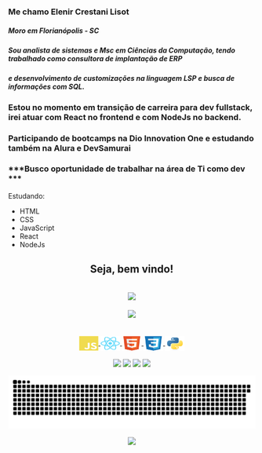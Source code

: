 ### Me chamo Elenir Crestani Lisot
##### Moro em Florianópolis - SC
##### Sou analista de sistemas e Msc em Ciências da Computação, tendo trabalhado como consultora de implantação de ERP 
##### e desenvolvimento de customizações na linguagem LSP e busca de informações com SQL.


### **Estou no momento em transição de carreira para dev fullstack, irei atuar com React no frontend e com NodeJs no backend.**
### Participando de bootcamps na Dio Innovation One e estudando também na Alura e DevSamurai

### ***Busco oportunidade de trabalhar na área de Ti como dev ***

Estudando:
* HTML
* CSS
* JavaScript
* React
* NodeJs

<div align="center">
<h2> Seja, bem vindo!</h2>
</div>
</br>
<div align="center">
  
  <div align="center">
  <a href="https://github.com/ElenirCrestaniLisot/">
    <img height="180em" src="https://github-readme-stats.vercel.app/api?username=ElenirCrestaniLisot/&show_icons=true&theme=dark&include_all_commits=true&count_private=true"/>
    </div>
</br>
  <div align="center">
    <img height="180em" src="https://github-readme-stats.vercel.app/api/top-langs/?username=ElenirCrestaniLisot/&layout=compact&langs_count=7&theme=dark"/>
</div>
</div>
</br>
 <div align="center">
<div style="display: inline_block"><br>
  <img align="center" alt="Rafa-Js" height="30" width="40" src="https://raw.githubusercontent.com/devicons/devicon/master/icons/javascript/javascript-plain.svg">
  <img align="center" alt="Rafa-React" height="30" width="40" src="https://raw.githubusercontent.com/devicons/devicon/master/icons/react/react-original.svg">
  <img align="center" alt="Rafa-HTML" height="30" width="40" src="https://raw.githubusercontent.com/devicons/devicon/master/icons/html5/html5-original.svg">
  <img align="center" alt="Rafa-CSS" height="30" width="40" src="https://raw.githubusercontent.com/devicons/devicon/master/icons/css3/css3-original.svg">
  <img align="center" alt="Rafa-Python" height="30" width="40" src="https://raw.githubusercontent.com/devicons/devicon/master/icons/python/python-original.svg">
</div>
 </div>
</br>

 <div align="center">
  <a href="https://www.youtube.com/c/EngenheiroYoutuber/playlists" target="_blank"><img src="https://img.shields.io/badge/YouTube-FF0000?style=for-the-badge&logo=youtube&logoColor=white" target="_blank"></a>
  <a href="https://www.instagram.com/engenheiroyoutuber" target="_blank"><img src="https://img.shields.io/badge/-Instagram-%23E4405F?style=for-the-badge&logo=instagram&logoColor=white" target="_blank"></a> 
  <a href = "mailto:gilberto-goncalves@outlook.com.br"><img src="https://img.shields.io/badge/-Gmail-%23333?style=for-the-badge&logo=gmail&logoColor=white" target="_blank"></a>
  <a href="https://www.linkedin.com/in/gilberto-gon%C3%A7alves-a9a700131/" target="_blank"><img src="https://img.shields.io/badge/-LinkedIn-%230077B5?style=for-the-badge&logo=linkedin&logoColor=white" target="_blank"></a> 
</div>


![Snake animation](https://github.com/gilbertogoncalvesdelima/gilbertogoncalvesdelima/blob/output/github-contribution-grid-snake.svg)

<p align="center">   <img alingn="center" src="https://profile-counter.glitch.me/wagstalos/count.svg" />

